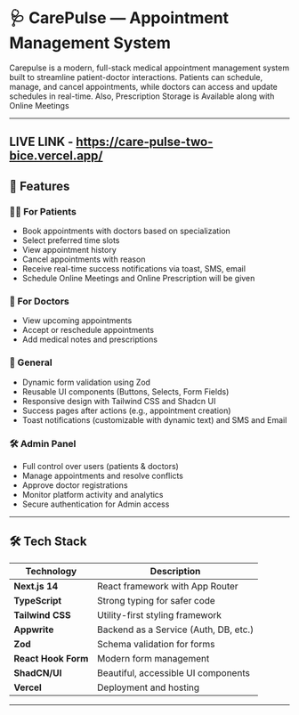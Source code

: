 # 🩺 CarePulse — Appointment Management System

Carepulse is a modern, full-stack medical appointment management system built to streamline patient-doctor interactions. Patients can schedule, manage, and cancel appointments, while doctors can access and update schedules in real-time. Also, Prescription Storage is Available along with Online Meetings

---

## LIVE LINK - https://care-pulse-two-bice.vercel.app/ 

## 🚀 Features

### 👨‍⚕️ For Patients
- Book appointments with doctors based on specialization
- Select preferred time slots
- View appointment history
- Cancel appointments with reason
- Receive real-time success notifications via toast, SMS, email
- Schedule Online Meetings and Online Prescription will be given

### 🩻 For Doctors
- View upcoming appointments
- Accept or reschedule appointments
- Add medical notes and prescriptions

### 🧰 General
- Dynamic form validation using Zod
- Reusable UI components (Buttons, Selects, Form Fields)
- Responsive design with Tailwind CSS and Shadcn UI
- Success pages after actions (e.g., appointment creation)
- Toast notifications (customizable with dynamic text) and SMS and Email

### 🛠️ Admin Panel
- Full control over users (patients & doctors)
- Manage appointments and resolve conflicts
- Approve doctor registrations
- Monitor platform activity and analytics
- Secure authentication for Admin access

---

## 🛠 Tech Stack

| Technology    | Description                        |
| ------------- | ---------------------------------- |
| **Next.js 14**| React framework with App Router    |
| **TypeScript**| Strong typing for safer code       |
| **Tailwind CSS**| Utility-first styling framework |
| **Appwrite**  | Backend as a Service (Auth, DB, etc.) |
| **Zod**       | Schema validation for forms        |
| **React Hook Form** | Modern form management   |
| **ShadCN/UI** | Beautiful, accessible UI components |
| **Vercel**    | Deployment and hosting             |

---

